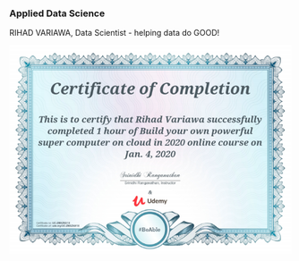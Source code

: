 ### Applied Data Science
RIHAD VARIAWA, Data Scientist - helping data do GOOD!

<p align="center">
  <img src="./ig/Build_your_own_powerful_super_computer_on_cloud.png"/>
</p>
